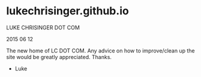 # lukechrisinger.github.io

LUKE CHRISINGER DOT COM

2015 06 12

The new home of LC DOT COM. Any advice on how to improve/clean up the site would be greatly appreciated. Thanks.

- Luke
